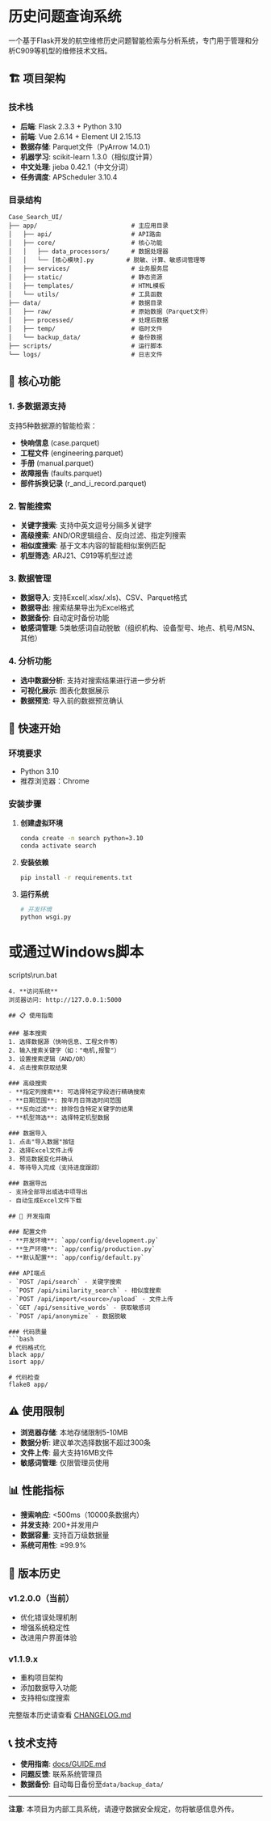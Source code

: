 # 历史问题查询系统

一个基于Flask开发的航空维修历史问题智能检索与分析系统，专门用于管理和分析C909等机型的维修技术文档。

## 🏗️ 项目架构

### 技术栈

- **后端**: Flask 2.3.3 + Python 3.10
- **前端**: Vue 2.6.14 + Element UI 2.15.13
- **数据存储**: Parquet文件（PyArrow 14.0.1）
- **机器学习**: scikit-learn 1.3.0（相似度计算）
- **中文处理**: jieba 0.42.1（中文分词）
- **任务调度**: APScheduler 3.10.4

### 目录结构

```
Case_Search_UI/
├── app/                          # 主应用目录
│   ├── api/                      # API路由
│   ├── core/                     # 核心功能
│   │   ├── data_processors/      # 数据处理器
│   │   └── [核心模块].py         # 脱敏、计算、敏感词管理等
│   ├── services/                 # 业务服务层
│   ├── static/                   # 静态资源
│   ├── templates/                # HTML模板
│   └── utils/                    # 工具函数
├── data/                         # 数据目录
│   ├── raw/                      # 原始数据（Parquet文件）
│   ├── processed/                # 处理后数据
│   ├── temp/                     # 临时文件
│   └── backup_data/              # 备份数据
├── scripts/                      # 运行脚本
└── logs/                         # 日志文件
```

## 🎯 核心功能

### 1. 多数据源支持

支持5种数据源的智能检索：

- **快响信息** (case.parquet)
- **工程文件** (engineering.parquet)  
- **手册** (manual.parquet)
- **故障报告** (faults.parquet)
- **部件拆换记录** (r_and_i_record.parquet)

### 2. 智能搜索

- **关键字搜索**: 支持中英文逗号分隔多关键字
- **高级搜索**: AND/OR逻辑组合、反向过滤、指定列搜索
- **相似度搜索**: 基于文本内容的智能相似案例匹配
- **机型筛选**: ARJ21、C919等机型过滤

### 3. 数据管理

- **数据导入**: 支持Excel(.xlsx/.xls)、CSV、Parquet格式
- **数据导出**: 搜索结果导出为Excel格式
- **数据备份**: 自动定时备份功能
- **敏感词管理**: 5类敏感词自动脱敏（组织机构、设备型号、地点、机号/MSN、其他）

### 4. 分析功能

- **选中数据分析**: 支持对搜索结果进行进一步分析
- **可视化展示**: 图表化数据展示
- **数据预览**: 导入前的数据预览确认

## 🚀 快速开始

### 环境要求

- Python 3.10
- 推荐浏览器：Chrome

### 安装步骤

1. **创建虚拟环境**
   
   ```bash
   conda create -n search python=3.10
   conda activate search
   ```

2. **安装依赖**
   
   ```bash
   pip install -r requirements.txt
   ```

3. **运行系统**
   
   ```bash
   # 开发环境
   python wsgi.py
   ```

# 或通过Windows脚本

scripts\run.bat

```
4. **访问系统**
浏览器访问: http://127.0.0.1:5000

## 📋 使用指南

### 基本搜索
1. 选择数据源（快响信息、工程文件等）
2. 输入搜索关键字（如："电机,报警"）
3. 设置搜索逻辑（AND/OR）
4. 点击搜索获取结果

### 高级搜索
- **指定列搜索**: 可选择特定字段进行精确搜索
- **日期范围**: 按年月日筛选时间范围
- **反向过滤**: 排除包含特定关键字的结果
- **机型筛选**: 选择特定机型数据

### 数据导入
1. 点击"导入数据"按钮
2. 选择Excel文件上传
3. 预览数据变化并确认
4. 等待导入完成（支持进度跟踪）

### 数据导出
- 支持全部导出或选中项导出
- 自动生成Excel文件下载

## 🔧 开发指南

### 配置文件
- **开发环境**: `app/config/development.py`
- **生产环境**: `app/config/production.py`
- **默认配置**: `app/config/default.py`

### API端点
- `POST /api/search` - 关键字搜索
- `POST /api/similarity_search` - 相似度搜索
- `POST /api/import/<source>/upload` - 文件上传
- `GET /api/sensitive_words` - 获取敏感词
- `POST /api/anonymize` - 数据脱敏

### 代码质量
```bash
# 代码格式化
black app/
isort app/

# 代码检查
flake8 app/
```

## ⚠️ 使用限制

- **浏览器存储**: 本地存储限制5-10MB
- **数据分析**: 建议单次选择数据不超过300条
- **文件上传**: 最大支持16MB文件
- **敏感词管理**: 仅限管理员使用

## 📊 性能指标

- **搜索响应**: <500ms（10000条数据内）
- **并发支持**: 200+并发用户
- **数据容量**: 支持百万级数据量
- **系统可用性**: ≥99.9%

## 🔄 版本历史

### v1.2.0.0（当前）

- 优化错误处理机制
- 增强系统稳定性
- 改进用户界面体验

### v1.1.9.x

- 重构项目架构
- 添加数据导入功能
- 支持相似度搜索

完整版本历史请查看 [CHANGELOG.md](docs/CHANGELOG.md)

## 📞 技术支持

- **使用指南**: [docs/GUIDE.md](docs/GUIDE.md)
- **问题反馈**: 联系系统管理员
- **数据备份**: 自动每日备份至`data/backup_data/`

---

**注意**: 本项目为内部工具系统，请遵守数据安全规定，勿将敏感信息外传。